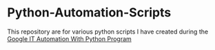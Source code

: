 # Python-Automation-Scripts
This repository are for various python scripts I have created during the [Google IT Automation With Python Program](https://www.coursera.org/professional-certificates/google-it-automation)
